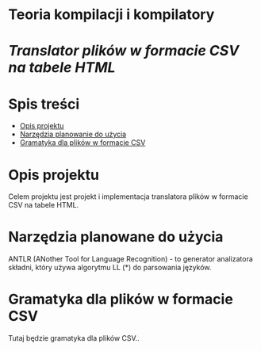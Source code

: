 # Teoria kompilacji i kompilatory
# *Translator plików w formacie CSV na tabele HTML*

# Spis treści
- [Opis projektu](#opis-projektu)
- [Narzędzia planowanie do użycia](#narzędzia-planowane-do-użycia)
- [Gramatyka dla plików w formacie CSV](#gramatyka-dla-plików-w-formacie-csv)

# Opis projektu
Celem projektu jest projekt i implementacja translatora plików w formacie CSV na tabele HTML. 


# Narzędzia planowane do użycia

ANTLR (ANother Tool for Language Recognition) - to generator analizatora składni, który używa algorytmu LL (*)
do parsowania języków. 

# Gramatyka dla plików w formacie CSV 
Tutaj będzie gramatyka dla plików CSV..
